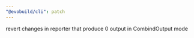 ```yaml
---
"@evobuild/cli": patch
---
```


revert changes in reporter that produce 0 output in CombindOutput mode
